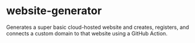 # website-generator
Generates a super basic cloud-hosted website and creates, registers, and connects a custom domain to that website using a GitHub Action.
